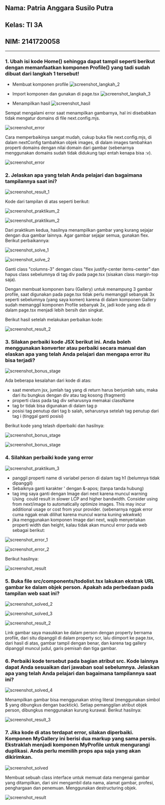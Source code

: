 ## Nama: Patria Anggara Susilo Putra
## Kelas: TI 3A
## NIM: 2141720058
---

### 1. Ubah isi kode Home() sehingga dapat tampil seperti berikut dengan memanfaatkan komponen Profile() yang tadi sudah dibuat dari langkah 1 tersebut!

+ Membuat komponen profile
![screenshot_langkah_2](/assets-record/praktikum-satu/1.png)

+ Import komponen dan gunakan di page.tsx
![screenshot_langkah_3](/assets-record/praktikum-satu/2.png)

+ Menampilkan hasil
![screenshot_hasil](/assets-record/praktikum-satu/result.png)

Sempat mengalami error saat menampilkan gambarnya, hal ini disebabkan tidak mengatur domains di file next.config.mjs. 

![screenshot_error](/assets-record/praktikum-satu/error.png)

Cara memperbaikinya sangat mudah, cukup buka file next.config.mjs, di dalam nextConfig tambahkan objek images, di dalam images tambahkan properti domains dengan nilai domain dari gambar (sebenarnya menggunakan domains sudah tidak didukung tapi entah kenapa bisa :v).

![screenshot_error](/assets-record/praktikum-satu/solve.png)

### 2. Jelaskan apa yang telah Anda pelajari dan bagaimana tampilannya saat ini?

![screenshot_result_1](/assets-record/praktikum-dua/result-1.png)

Kode dari tampilan di atas seperti berikut:

![screenshot_praktikum_2](/assets-record/praktikum-dua/1.png)

![screenshot_praktikum_2](/assets-record/praktikum-dua/2.png)

Dari praktikum kedua, hasilnya menampilkan gambar yang kurang sejajar dengan dua gambar lainnya. Agar gambar sejajar semua, gunakan flex. Berikut perbaikannya:


![screenshot_solve_1](/assets-record/praktikum-dua/solve-1.png)

![screenshot_solve_2](/assets-record/praktikum-dua/solve-2.png)

Ganti class "columns-3" dengan class "flex justify-center items-center" dan hapus class sebelumnya di tag div pada page.tsx (sisakan class margin-top saja).

Dengan membuat komponen baru (Gallery) untuk menampung 3 gambar profile, saat digunakan pada page.tsx tidak perlu memanggil sebanyak 3x seperti sebelumnya (yang saya komen) karena di dalam komponen Gallery sudah memanggil komponen Profile sebanyak 3x, jadi kode yang ada di dalam page.tsx menjadi lebih bersih dan singkat.

Berikut hasil setelah melakukan perbaikan kode:

![screenshot_result_2](/assets-record/praktikum-dua/result-2.png)

### 3. Silakan perbaiki kode JSX berikut ini. Anda boleh menggunakan konverter atau perbaiki secara manual dan elaskan apa yang telah Anda pelajari dan mengapa error itu bisa terjadi?

![screenshot_bonus_stage](/assets-record/bonus-stage/not-solved.png)

Ada beberapa kesalahan dari kode di atas:
+ saat mereturn jsx, jumlah tag yang di return harus berjumlah satu, maka dari itu bungkus dengan div atau tag kosong (fragment)
+ properti class pada tag div seharusnya memakai className
+ tag br tidak bisa digunakan di dalam tag p
+ posisi tag penutup dari tag b salah, seharusnya setelah tag penutup dari tag i (tinggal ganti posisi)

Berikut kode yang telash diperbaiki dan hasilnya:

![screenshot_bonus_stage](/assets-record/bonus-stage/solved.png)

![screenshot_bonus_stage](/assets-record/bonus-stage/result.png)

### 4. Silahkan perbaiki kode yang error

![screenshot_praktikum_3](/assets-record/praktikum-tiga/solved.png)

+ panggil properti name di variabel person di dalam tag h1 (belumnya tidak dipanggil)
+ Sebaiknya ganti karakter ' dengan &-apos; (tanpa tanda hubung)
+ tag img saya ganti dengan Image dari next karena muncul warning Using <img> could result in slower LCP and higher bandwidth. Consider using <Image /> from next/image to automatically optimize images. This may incur additional usage or cost from your provider. (sebenarnya nggak error cuma nggak enak dilihat karena muncul warna kuning wkwkwk)
+ jika menggunakan komponen Image dari next, wajib menyertakan properti width dan height, kalau tidak akan muncul error pada web sebagai berikut:

![screenshot_error_1](/assets-record/praktikum-tiga/error-1.png)

![screenshot_error_2](/assets-record/praktikum-tiga/error-2.png)

Berikut hasilnya:

![screenshot_result](/assets-record/praktikum-tiga/result.png)

### 5. Buka file src/components/todolist.tsx lakukan ekstrak URL gambar ke dalam objek person. Apakah ada perbedaan pada tampilan web saat ini?

![screenshot_solved_2](/assets-record/praktikum-tiga/solved-2.png)

![screenshot_solved_3](/assets-record/praktikum-tiga/solved-3.png)

![screenshot_result_2](/assets-record/praktikum-tiga/result-2.png)

Link gambar saya masukkan ke dalam person dengan property bernama profile, dari situ dipanggil di dalam property scr, lalu diimport ke page.tsx, dari hasil di atas, gambar tampil dengan benar, dan karena tag gallery dipanggil muncul judul, garis pemisah dan tiga gambar.

### 6. Perbaiki kode tersebut pada bagian atribut src. Kode lainnya dapat Anda sesuaikan dari jawaban soal sebelumnya. Jelaskan apa yang telah Anda pelajari dan bagaimana tampilannya saat ini?

![screenshot_solved_4](/assets-record/praktikum-tiga/solved-4.png)

Menampilkan gambar bisa menggunakan string literal (menggunakan simbol $ yang dibungkus dengan backtick). Setiap pemanggilan atribut objek person, dibungkus menggunakan kurung kurawal. Berikut hasilnya: 

![screenshot_result_3](/assets-record/praktikum-tiga/result-3.png)

### 7. Jika kode di atas terdapat error, silakan diperbaiki. Komponen MyGallery ini berisi dua markup yang sama persis. Ekstraklah menjadi komponen MyProfile untuk mengurangi duplikasi. Anda perlu memilih props apa saja yang akan dikirimkan.

![screenshot_solved](/assets-record/praktikum-empat/solved-1.png)

Membuat sebuah class interface untuk memuat data mengenai gambar yang ditampilkan, dari sini mengambil data nama, alamat gambar, profesi, penghargaan dan penemuan. Menggunakan destructuring objek.

![screenshot_result](/assets-record/praktikum-empat/result.png)